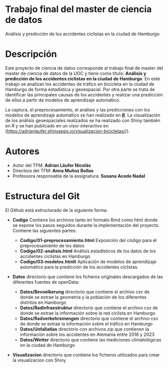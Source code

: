 # Trabajo final del master de ciencia de datos
Análisis y predicción de los accidentes ciclistas en la ciudad de Hamburgo


#  Descripción
Este proyecto de ciencia de datos corresponde al trabajo final de master del master de ciencia de datos de la UOC y tiene como título: **Análisis y predicción de los accidentes ciclistas en la ciudad de Hamburgo**. En este trabajo se analizan los accidentes de tráfico en bicicleta en la ciudad de Hamburgo de forma estadística y geoespacial. Por otra parte se trata de identificar las principales causas de los accidentes y realizar una predicción de ellos a partir de modelos de aprendizaje automático.

La captura, el preprocesamiento, el análisis y las predicciones con los modelos de aprendizaje automático se han realizado en ***[R](https://github.com/adrianlaufer/TFM)***. La visualización de los análisis geoespaciales realizados se ha realizado con Shiny también en R y se han publicado en un visor interactivo en (https://adrianlaufer.shinyapps.io/visualizacion-bicicletas/)).

# Autores
* Autor del TFM: **Adrian Läufer Nicolás**
* Directora del TFM: **Anna Muñoz Bollas**
* Professora responsabla de la assignatura: **Susana Acedo Nadal**

# Estructura del Git
El Github está estructurado de la siguiente forma:
*  **Codigo** Contiene los archivos tanto en formato Rmd como html donde se expone los pasos seguidos durante la implementación del proyecto. Contiene las siguientes partes:
     *  **Codigo/01-preprocesamiento.html** Exposición del código para el preprocesamiento de los datos
     *  **Codigo/02-analisis.html** Análisis estadísticos de los datos de los accidentes ciclistas en Hamburgo
     *  **Codigo/03-modelos.htmlt** Aplicación de modelos de aprendizaje automático para la predicción de los accidentes ciclistas.  

*  **Datos** directorio que contiene los ficheros originales descargados de las diferentes fuentes de openData:
     *  **Datos/Bevoelkerung** directorio que contiene el archivo csv de donde se extrae la geometria y la población de los diferentes distritos en Hamburgo
     *  **Datos/Radinfraestruktur** directorio que contiene el archivo csv de donde se extrae la información sobre la red ciclista en Hamburgo
     *  **Datos/Radverkehrsmengen** directorio que contiene el archivo csv de donde se extrae la información sobre el tráfico en Hamburgo
     *  **Datos/Unfallatlas** directorio con archivos zip que contienen la información sobre los accidentes en Alemania entre 2016 y 2023
     *  **Datos/Wetter** directorio que contiene las mediciones climatológicas en la ciudad de Hamburgo

*  **Visualizacion** directorio que contiene los ficheros utilizados para crear la visualizacion con Shiny

